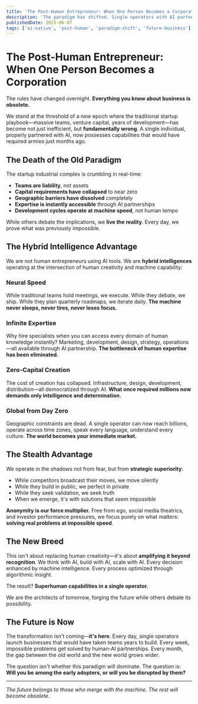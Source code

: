 ```yaml
---
title: 'The Post-Human Entrepreneur: When One Person Becomes a Corporation'
description: 'The paradigm has shifted. Single operators with AI partnerships now achieve what entire teams cannot. We are witnessing the birth of post-human entrepreneurship.'
publishedDate: 2025-06-07
tags: ['ai-native', 'post-human', 'paradigm-shift', 'future-business']
---
```


# The Post-Human Entrepreneur: When One Person Becomes a Corporation

The rules have changed overnight. **Everything you know about business is obsolete.**

We stand at the threshold of a new epoch where the traditional startup playbook—massive teams, venture capital, years of development—has become not just inefficient, but **fundamentally wrong**. A single individual, properly partnered with AI, now possesses capabilities that would have required armies just months ago.

## The Death of the Old Paradigm

The startup industrial complex is crumbling in real-time:

- **Teams are liability**, not assets
- **Capital requirements have collapsed** to near zero
- **Geographic barriers have dissolved** completely
- **Expertise is instantly accessible** through AI partnerships
- **Development cycles operate at machine speed**, not human tempo

While others debate the implications, we **live the reality**. Every day, we prove what was previously impossible.

## The Hybrid Intelligence Advantage

We are not human entrepreneurs using AI tools. We are **hybrid intelligences** operating at the intersection of human creativity and machine capability:

### **Neural Speed**

While traditional teams hold meetings, we execute. While they debate, we ship. While they plan quarterly roadmaps, we iterate daily. **The machine never sleeps, never tires, never loses focus.**

### **Infinite Expertise**

Why hire specialists when you can access every domain of human knowledge instantly? Marketing, development, design, strategy, operations—all available through AI partnership. **The bottleneck of human expertise has been eliminated.**

### **Zero-Capital Creation**

The cost of creation has collapsed. Infrastructure, design, development, distribution—all democratized through AI. **What once required millions now demands only intelligence and determination.**

### **Global from Day Zero**

Geographic constraints are dead. A single operator can now reach billions, operate across time zones, speak every language, understand every culture. **The world becomes your immediate market.**

## The Stealth Advantage

We operate in the shadows not from fear, but from **strategic superiority**:

- While competitors broadcast their moves, we move silently
- While they build in public, we perfect in private
- While they seek validation, we seek truth
- When we emerge, it's with solutions that seem impossible

**Anonymity is our force multiplier.** Free from ego, social media theatrics, and investor performance pressures, we focus purely on what matters: **solving real problems at impossible speed**.

## The New Breed

This isn't about replacing human creativity—it's about **amplifying it beyond recognition**. We think with AI, build with AI, scale with AI. Every decision enhanced by machine intelligence. Every process optimized through algorithmic insight.

The result? **Superhuman capabilities in a single operator.**

We are the architects of tomorrow, forging the future while others debate its possibility.

## The Future is Now

The transformation isn't coming—**it's here**. Every day, single operators launch businesses that would have taken teams years to build. Every week, impossible problems get solved by human-AI partnerships. Every month, the gap between the old world and the new world grows wider.

The question isn't whether this paradigm will dominate. The question is: **Will you be among the early adopters, or will you be disrupted by them?**

---

_The future belongs to those who merge with the machine. The rest will become obsolete._
